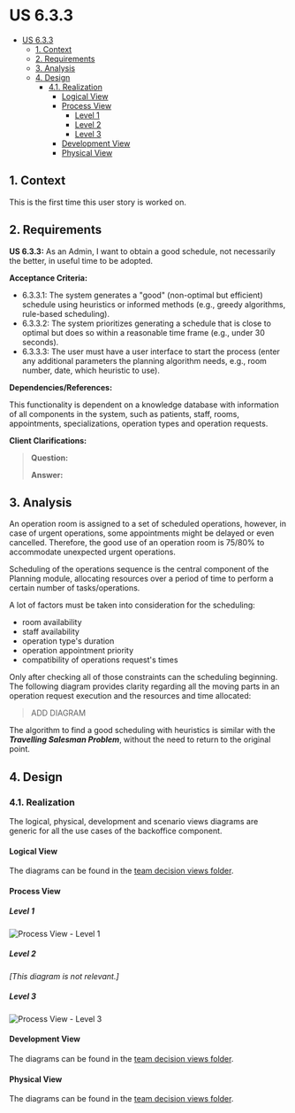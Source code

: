 # US 6.3.3

<!-- TOC -->
* [US 6.3.3](#us-633)
  * [1. Context](#1-context)
  * [2. Requirements](#2-requirements)
  * [3. Analysis](#3-analysis)
  * [4. Design](#4-design)
    * [4.1. Realization](#41-realization)
      * [Logical View](#logical-view)
      * [Process View](#process-view)
        * [Level 1](#level-1)
        * [Level 2](#level-2)
        * [Level 3](#level-3)
      * [Development View](#development-view)
      * [Physical View](#physical-view)
<!-- TOC -->


## 1. Context

This is the first time this user story is worked on.

## 2. Requirements

**US 6.3.3:** As an Admin, I want to obtain a good schedule, not necessarily the better, in useful time to be adopted.

**Acceptance Criteria:**

- 6.3.3.1: The system generates a "good" (non-optimal but efficient) schedule using heuristics or informed methods (e.g., greedy algorithms, rule-based scheduling).
- 6.3.3.2: The system prioritizes generating a schedule that is close to optimal but does so within a reasonable time frame (e.g., under 30 seconds).
- 6.3.3.3: The user must have a user interface to start the process (enter any additional parameters the planning algorithm
needs, e.g., room number, date, which heuristic to use).

**Dependencies/References:**

This functionality is dependent on a knowledge database with information of all components in the system, such as patients,
staff, rooms, appointments, specializations, operation types and operation requests.

**Client Clarifications:**

> **Question:**
>
> **Answer:**

## 3. Analysis

An operation room is assigned to a set of scheduled operations, however, in case of urgent operations, some appointments
might be delayed or even cancelled. Therefore, the good use of an operation room is 75/80% to accommodate unexpected urgent
operations.

Scheduling of the operations sequence is the central component of the Planning module, allocating resources over a period
of time to perform a certain number of tasks/operations.

A lot of factors must be taken into consideration for the scheduling:
- room availability
- staff availability
- operation type's duration
- operation appointment priority
- compatibility of operations request's times

Only after checking all of those constraints can the scheduling beginning. The following diagram provides clarity regarding
all the moving parts in an operation request execution and the resources and time allocated:

> ADD DIAGRAM

The algorithm to find a good scheduling with heuristics is similar with the _**Travelling Salesman Problem**_, without the need
to return to the original point.

## 4. Design

### 4.1. Realization

The logical, physical, development and scenario views diagrams are generic for all the use cases of the backoffice component.

#### Logical View

The diagrams can be found in the [team decision views folder](../../team-decisions/views/general-views.md#1-logical-view).

#### Process View

##### Level 1

![Process View - Level 1]()

##### Level 2

_[This diagram is not relevant.]_

##### Level 3

![Process View - Level 3]()


#### Development View

The diagrams can be found in the [team decision views folder](../../team-decisions/views/general-views.md#3-development-view).

#### Physical View

The diagrams can be found in the [team decision views folder](../../team-decisions/views/general-views.md#4-physical-view).
